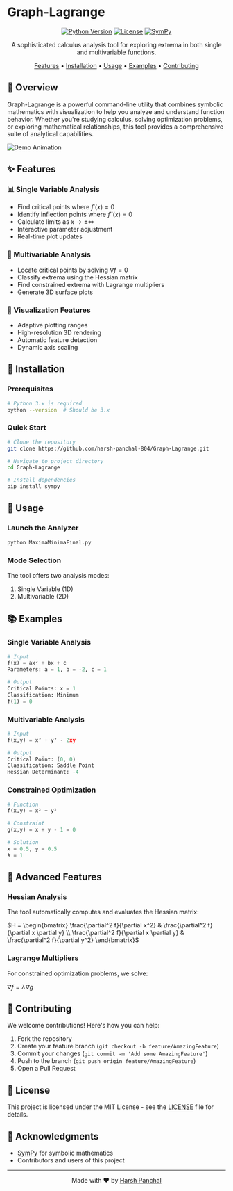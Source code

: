 # Graph-Lagrange

<div align="center">

[![Python Version](https://img.shields.io/badge/python-3.x-blue.svg)](https://www.python.org/downloads/)
[![License](https://img.shields.io/badge/license-MIT-green.svg)](LICENSE)
[![SymPy](https://img.shields.io/badge/powered%20by-SymPy-orange.svg)](https://www.sympy.org/)

A sophisticated calculus analysis tool for exploring extrema in both single and multivariable functions.

[Features](#features) • [Installation](#installation) • [Usage](#usage) • [Examples](#examples) • [Contributing](#contributing)

</div>

## 🎯 Overview

Graph-Lagrange is a powerful command-line utility that combines symbolic mathematics with visualization to help you analyze and understand function behavior. Whether you're studying calculus, solving optimization problems, or exploring mathematical relationships, this tool provides a comprehensive suite of analytical capabilities.

![Demo Animation](/Demo_video/demo_gif.gif)

## ✨ Features

### 📊 Single Variable Analysis
- Find critical points where $f'(x) = 0$
- Identify inflection points where $f''(x) = 0$
- Calculate limits as $x \to \pm \infty$
- Interactive parameter adjustment
- Real-time plot updates

### 🔮 Multivariable Analysis
- Locate critical points by solving $\nabla f = 0$
- Classify extrema using the Hessian matrix
- Find constrained extrema with Lagrange multipliers
- Generate 3D surface plots

### 🎨 Visualization Features
- Adaptive plotting ranges
- High-resolution 3D rendering
- Automatic feature detection
- Dynamic axis scaling

## 🚀 Installation

### Prerequisites
```bash
# Python 3.x is required
python --version  # Should be 3.x
```

### Quick Start
```bash
# Clone the repository
git clone https://github.com/harsh-panchal-804/Graph-Lagrange.git

# Navigate to project directory
cd Graph-Lagrange

# Install dependencies
pip install sympy
```

## 📖 Usage

### Launch the Analyzer
```bash
python MaximaMinimaFinal.py
```

### Mode Selection
The tool offers two analysis modes:
1. Single Variable (1D)
2. Multivariable (2D)

## 📚 Examples

### Single Variable Analysis
```python
# Input
f(x) = ax² + bx + c
Parameters: a = 1, b = -2, c = 1

# Output
Critical Points: x = 1
Classification: Minimum
f(1) = 0
```

### Multivariable Analysis
```python
# Input
f(x,y) = x² + y² - 2xy

# Output
Critical Point: (0, 0)
Classification: Saddle Point
Hessian Determinant: -4
```

### Constrained Optimization
```python
# Function
f(x,y) = x² + y²

# Constraint
g(x,y) = x + y - 1 = 0

# Solution
x = 0.5, y = 0.5
λ = 1
```

## 🔧 Advanced Features

### Hessian Analysis
The tool automatically computes and evaluates the Hessian matrix:

$H = \begin{bmatrix} 
\frac{\partial^2 f}{\partial x^2} & \frac{\partial^2 f}{\partial x \partial y} \\
\frac{\partial^2 f}{\partial x \partial y} & \frac{\partial^2 f}{\partial y^2}
\end{bmatrix}$

### Lagrange Multipliers
For constrained optimization problems, we solve:

$\nabla f = \lambda \nabla g$

## 🤝 Contributing

We welcome contributions! Here's how you can help:

1. Fork the repository
2. Create your feature branch (`git checkout -b feature/AmazingFeature`)
3. Commit your changes (`git commit -m 'Add some AmazingFeature'`)
4. Push to the branch (`git push origin feature/AmazingFeature`)
5. Open a Pull Request

## 📄 License

This project is licensed under the MIT License - see the [LICENSE](LICENSE) file for details.

## 🙏 Acknowledgments

- [SymPy](https://www.sympy.org/) for symbolic mathematics
- Contributors and users of this project

---
<div align="center">
Made with ❤️ by <a href="https://github.com/harsh-panchal-804">Harsh Panchal</a>
</div>
